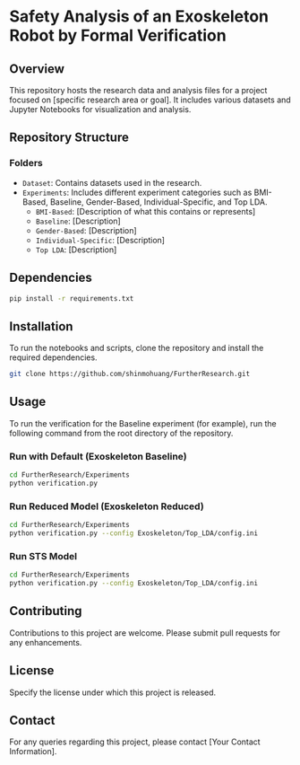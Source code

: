 
# Safety Analysis of an Exoskeleton Robot by Formal Verification

## Overview
This repository hosts the research data and analysis files for a project focused on [specific research area or goal]. It includes various datasets and Jupyter Notebooks for visualization and analysis.

## Repository Structure

### Folders
- `Dataset`: Contains datasets used in the research.
- `Experiments`: Includes different experiment categories such as BMI-Based, Baseline, Gender-Based, Individual-Specific, and Top LDA.
    - `BMI-Based`: [Description of what this contains or represents]
    - `Baseline`: [Description]
    - `Gender-Based`: [Description]
    - `Individual-Specific`: [Description]
    - `Top LDA`: [Description]

[//]: # (### Files)

[//]: # (- `Metrics with BMI.xlsx`: An Excel file containing metrics related to Body Mass Index &#40;BMI&#41;.)

[//]: # (- `README.md`: The README file for the repository.)

[//]: # (- `dataset_visualization.ipynb`: A Jupyter Notebook for visualizing the datasets.)

[//]: # (- `output.png`: An output image from one of the analyses.)

## Dependencies
```bash
pip install -r requirements.txt
```

## Installation
To run the notebooks and scripts, clone the repository and install the required dependencies.

```bash
git clone https://github.com/shinmohuang/FurtherResearch.git
```

## Usage
To run the verification for the Baseline experiment (for example), run the following command from the root directory of the repository.

### Run with Default (Exoskeleton Baseline)

```bash
cd FurtherResearch/Experiments
python verification.py
```

### Run Reduced Model (Exoskeleton Reduced)

```bash
cd FurtherResearch/Experiments
python verification.py --config Exoskeleton/Top_LDA/config.ini
```

### Run STS Model

```bash
cd FurtherResearch/Experiments
python verification.py --config Exoskeleton/Top_LDA/config.ini
```

## Contributing
Contributions to this project are welcome. Please submit pull requests for any enhancements.

## License
Specify the license under which this project is released.

## Contact
For any queries regarding this project, please contact [Your Contact Information].
